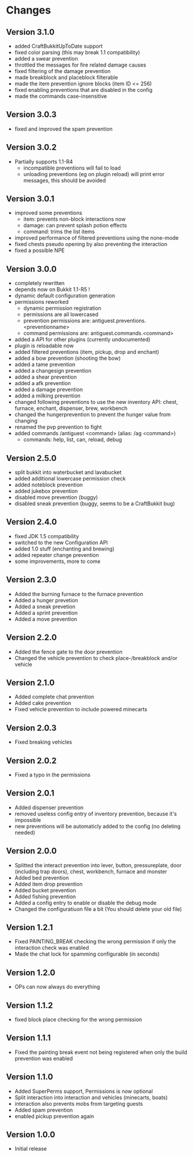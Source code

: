 Changes
=======

Version 3.1.0
-------------
- added CraftBukkitUpToDate support
- fixed color parsing (this may break 1.1 compatibility)
- added a swear prevention
- throttled the messages for fire related damage causes
- fixed filtering of the damage prevention
- made breakblock and placeblock filterable
- made the item prevention ignore blocks (item ID <= 256)
- fixed enabling preventions that are disabled in the config
- made the commands case-insensitive

Version 3.0.3
-------------
- fixed and improved the spam prevention

Version 3.0.2
-------------
- Partially supports 1.1-R4
    - incompatible preventions will fail to load
    - unloading preventions (eg on plugin reload) will print error messages, this should be avoided

Version 3.0.1
-------------
- improved some preventions
    - item: prevents non-block interactions now
    - damage: can prevent splash potion effects
    - command: trims the list items
- improved performance of filtered preventions using the none-mode
- fixed chests pseudo opening by also preventing the interaction
- fixed a possible NPE

Version 3.0.0
-------------
- completely rewritten
- depends now on Bukkit 1.1-R5 !
- dynamic default configuration generation
- permissions reworked
    - dynamic permission registration
    - permissions are all lowercased
    - prevention permissions are: antiguest.preventions.<preventionname\>
    - command permissions are: antiguest.commands.<command\>
- added a API for other plugins (currently undocumented)
- plugin is reloadable now
- added filtered preventions (item, pickup, drop and enchant)
- added a bow prevention (shooting the bow)
- added a tame prevention
- added a changesign prevention
- added a shear prevention
- added a afk prevention
- added a damage prevention
- added a milking prevention
- changed following preventions to use the new inventory API: chest, furnace, enchant, dispenser, brew, workbench
- changed the hungerprevention to prevent the hunger value from changing
- renamed the pvp prevention to fight
- added commands /antiguest <command\> (alias: /ag <command\>)
    - commands: help, list, can, reload, debug

Version 2.5.0
-------------
- split bukkit into waterbucket and lavabucket
- added additional lowercase permission check
- added noteblock prevention
- added jukebox prevention
- disabled move prevention (buggy)
- disabled sneak prevention (buggy, seems to be a CraftBukkit bug)

Version 2.4.0
-------------
- fixed JDK 1.5 compatibility
- switched to the new Configuration API
- added 1.0 stuff (enchanting and brewing)
- added repeater change prevention
- some improvements, more to come

Version 2.3.0
------------
- Added the burning furnace to the furnace prevention
- Added a hunger prevetion
- Added a sneak prevetion
- Added a sprint prevention
- Added a move prevention

Version 2.2.0
-------------
- Added the fence gate to the door prevention
- Changed the vehicle prevention to check place-/breakblock and/or vehicle

Version 2.1.0
-------------
- Added complete chat prevention
- Added cake prevention
- Fixed vehicle prevention to include powered minecarts

Version 2.0.3
-------------
- Fixed breaking vehicles

Version 2.0.2
-------------
- Fixed a typo in the permissions

Version 2.0.1
-------------
- Added dispenser prevention
- removed useless config entry of inventory prevention, because it's impossible
- new preventions will be automaticly added to the config (no deleting needed)

Version 2.0.0
-------------
- Splitted the interact prevention into lever, button, pressureplate, door (including trap doors), chest, workbench, furnace and monster
- Added bed prevention
- Added item drop prevention
- Added bucket prevention
- Added fishing prevention
- Added a config entry to enable or disable the debug mode
- Changed the configuratiuon file a bit (You should delete your old file)

Version 1.2.1
-------------
- Fixed PAINTING_BREAK checking the wrong permission if only the interaction check was enabled
- Made the chat lock for spamming configurable (in seconds)

Version 1.2.0
-------------
- OPs can now always do everything

Version 1.1.2
-------------
- fixed block place checking for the wrong permission

Version 1.1.1
-------------
- Fixed the painting break event not being registered when only the build prevention was enabled

Version 1.1.0
-------------
- Added SuperPerms support, Permissions is now optional
- Split interaction into interaction and vehicles (minecarts, boats)
- interaction also prevents mobs from targeting guests
- Added spam prevention
- enabled pickup prevention again

Version 1.0.0
-------------
- Initial release
